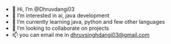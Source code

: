 - 👋 Hi, I’m @Dhruvdangi03
- 👀 I’m interested in ai, java development
- 🌱 I’m currently learning java, python and few other languages
- 💞️ I’m looking to collaborate on projects
- 📫 you can email me in dhruvsinghdangi03@gmail.com

<!---
Dhruvdangi03/Dhruvdangi03 is a ✨ special ✨ repository because its `README.md` (this file) appears on your GitHub profile.
You can click the Preview link to take a look at your changes.
--->
